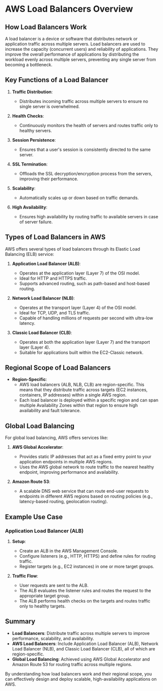 # AWS Load Balancers Overview

## How Load Balancers Work

A load balancer is a device or software that distributes network or application traffic across multiple servers. Load balancers are used to increase the capacity (concurrent users) and reliability of applications. They improve the overall performance of applications by distributing the workload evenly across multiple servers, preventing any single server from becoming a bottleneck.

## Key Functions of a Load Balancer

1. **Traffic Distribution**:
   - Distributes incoming traffic across multiple servers to ensure no single server is overwhelmed.

2. **Health Checks**:
   - Continuously monitors the health of servers and routes traffic only to healthy servers.

3. **Session Persistence**:
   - Ensures that a user's session is consistently directed to the same server.

4. **SSL Termination**:
   - Offloads the SSL decryption/encryption process from the servers, improving their performance.

5. **Scalability**:
   - Automatically scales up or down based on traffic demands.

6. **High Availability**:
   - Ensures high availability by routing traffic to available servers in case of server failure.

## Types of Load Balancers in AWS

AWS offers several types of load balancers through its Elastic Load Balancing (ELB) service:

1. **Application Load Balancer (ALB)**:
   - Operates at the application layer (Layer 7) of the OSI model.
   - Ideal for HTTP and HTTPS traffic.
   - Supports advanced routing, such as path-based and host-based routing.

2. **Network Load Balancer (NLB)**:
   - Operates at the transport layer (Layer 4) of the OSI model.
   - Ideal for TCP, UDP, and TLS traffic.
   - Capable of handling millions of requests per second with ultra-low latency.

3. **Classic Load Balancer (CLB)**:
   - Operates at both the application layer (Layer 7) and the transport layer (Layer 4).
   - Suitable for applications built within the EC2-Classic network.

## Regional Scope of Load Balancers

- **Region-Specific**:
  - AWS load balancers (ALB, NLB, CLB) are region-specific. This means that they distribute traffic across targets (EC2 instances, containers, IP addresses) within a single AWS region.
  - Each load balancer is deployed within a specific region and can span multiple Availability Zones within that region to ensure high availability and fault tolerance.

## Global Load Balancing

For global load balancing, AWS offers services like:

1. **AWS Global Accelerator**:
   - Provides static IP addresses that act as a fixed entry point to your application endpoints in multiple AWS regions.
   - Uses the AWS global network to route traffic to the nearest healthy endpoint, improving performance and availability.

2. **Amazon Route 53**:
   - A scalable DNS web service that can route end-user requests to endpoints in different AWS regions based on routing policies (e.g., latency-based routing, geolocation routing).

## Example Use Case

### Application Load Balancer (ALB)

1. **Setup**:
   - Create an ALB in the AWS Management Console.
   - Configure listeners (e.g., HTTP, HTTPS) and define rules for routing traffic.
   - Register targets (e.g., EC2 instances) in one or more target groups.

2. **Traffic Flow**:
   - User requests are sent to the ALB.
   - The ALB evaluates the listener rules and routes the request to the appropriate target group.
   - The ALB performs health checks on the targets and routes traffic only to healthy targets.

## Summary

- **Load Balancers**: Distribute traffic across multiple servers to improve performance, scalability, and availability.
- **AWS Load Balancers**: Include Application Load Balancer (ALB), Network Load Balancer (NLB), and Classic Load Balancer (CLB), all of which are region-specific.
- **Global Load Balancing**: Achieved using AWS Global Accelerator and Amazon Route 53 for routing traffic across multiple regions.

By understanding how load balancers work and their regional scope, you can effectively design and deploy scalable, high-availability applications on AWS.
